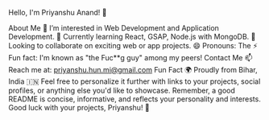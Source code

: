 Hello, I'm Priyanshu Anand! 👋

About Me
👀 I’m interested in Web Development and Application Development.
🌱 Currently learning React, GSAP, Node.js with MongoDB.
💞️ Looking to collaborate on exciting web or app projects.
😄 Pronouns: The
⚡ Fun fact: I'm known as "the Fuc**g guy" among my peers!
Contact Me
📫 Reach me at: priyanshu.hun.mi@gmail.com
Fun Fact
🌍 Proudly from Bihar, India 🇮🇳
Feel free to personalize it further with links to your projects, social profiles, or anything else you'd like to showcase. Remember, a good README is concise, informative, and reflects your personality and interests. Good luck with your projects, Priyanshu! 🚀
